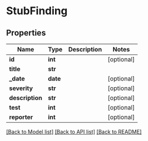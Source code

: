 # StubFinding

## Properties
Name | Type | Description | Notes
------------ | ------------- | ------------- | -------------
**id** | **int** |  | [optional] 
**title** | **str** |  | 
**_date** | **date** |  | [optional] 
**severity** | **str** |  | [optional] 
**description** | **str** |  | [optional] 
**test** | **int** |  | [optional] 
**reporter** | **int** |  | [optional] 

[[Back to Model list]](../README.md#documentation-for-models) [[Back to API list]](../README.md#documentation-for-api-endpoints) [[Back to README]](../README.md)



